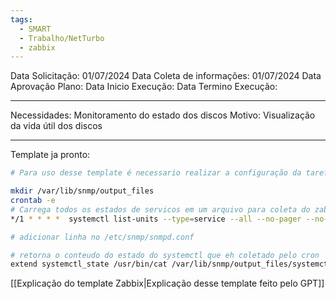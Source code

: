 ```yaml
---
tags:
  - SMART
  - Trabalho/NetTurbo
  - zabbix
---
```

Data Solicitação: 01/07/2024
Data Coleta de informações: 01/07/2024
Data Aprovação Plano:
Data Inicio Execução:
Data Termino Execução:

---
Necessidades: 
	Monitoramento do estado dos discos
Motivo: 
	Visualização da vida útil dos discos

---
Template ja pronto: 

```bash
# Para uso desse template é necessario realizar a configuração da tarefa cron e do snmpd

mkdir /var/lib/snmp/output_files
crontab -e 
# Carrega todos os estados de servicos em um arquivo para coleta do zabbix
*/1 * * * *  systemctl list-units --type=service --all --no-pager --no-legend --plain --output=json > /var/lib/snmp/output_files/systemctl.json

# adicionar linha no /etc/snmp/snmpd.conf

# retorna o conteudo do estado do systemctl que eh coletado pelo cron
extend systemctl_state /usr/bin/cat /var/lib/snmp/output_files/systemctl.json
```

[[Explicação do template Zabbix|Explicação desse template feito pelo GPT]]